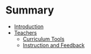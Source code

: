 # Summary

* [Introduction](README.md)
* [Teachers](teachers.md)
   * [Curriculum Tools](curriculum.md)
   * [Instruction and Feedback](feedback.md)

